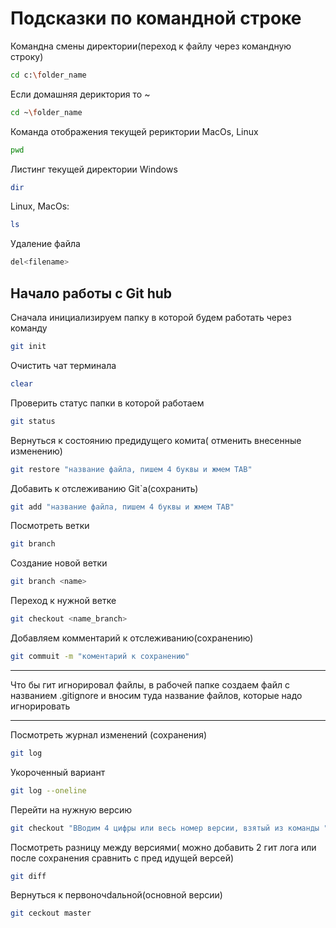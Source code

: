 # Подсказки по командной строке 

Командна смены директории(переход к файлу через командную строку)
```sh
cd c:\folder_name
```

Если домашняя дериктория то ~
```sh
cd ~\folder_name
```

Команда отображения текущей рериктории MacOs, Linux
```sh
pwd
```

Листинг текущей директории Windows
```sh
dir
```
Linux, MacOs:        
```sh
ls
```

Удаление файла
```sh
del<filename>
```

## Начало работы с Git hub

Сначала инициализируем папку в которой будем работать через команду 
```sh
git init
```
Очистить чат терминала
```sh
clear
```

Проверить статус папки в которой работаем
```sh
git status
```

Вернуться к состоянию предидущего комита( отменить внесенные изменению)
```sh
git restore "название файла, пишем 4 буквы и жмем TAB"
```

Добавить к отслеживанию Git`а(сохранить)
```sh
git add "название файла, пишем 4 буквы и жмем TAB"
```

Посмотреть ветки
```sh
git branch
```

Создание новой ветки
```sh
git branch <name>
```

Переход к нужной ветке
```sh
git checkout <name_branch>
```

Добавляем комментарий к отслеживанию(сохранению)

```sh
git commuit -m "коментарий к сохранению"
```

___
Что бы гит игнорировал файлы, в рабочей папке создаем файл с названием .gitignore и вносим туда название файлов, которые надо игнорировать
_____
Посмотреть журнал изменений (сохранения)
```sh
git log
```

Укороченный вариант
```sh
git log --oneline
```

Перейти на нужную версию
```sh
git checkout "ВВодим 4 цифры или весь номер версии, взятый из команды "git log"."
```

Посмотреть разницу между версиями( можно добавить 2 гит лога или после сохранения сравнить с пред идущей версей)
```sh
git diff
```

Вернуться к первоночdальной(основной версии)
```sh
git ceckout master
```
